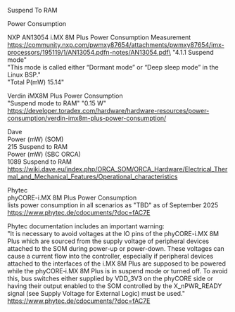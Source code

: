 Suspend To RAM

Power Consumption

NXP AN13054 i.MX 8M Plus Power Consumption Measurement\
https://community.nxp.com/pwmxy87654/attachments/pwmxy87654/imx-processors/195119/1/AN13054.pdfn-notes/AN13054.pdf\
"4.1.1 Suspend mode"\
"This mode is called either “Dormant mode” or “Deep sleep mode” in the Linux BSP."\
"Total P(mW) 15.14"

Verdin iMX8M Plus Power Consumption\
"Suspend mode to RAM" "0.15 W"\
https://developer.toradex.com/hardware/hardware-resources/power-consumption/verdin-imx8m-plus-power-consumption/

Dave\
Power (mW) (SOM)\
215 Suspend to RAM\
Power (mW) (SBC ORCA)\
1089 Suspend to RAM\
https://wiki.dave.eu/index.php/ORCA_SOM/ORCA_Hardware/Electrical_Thermal_and_Mechanical_Features/Operational_characteristics

Phytec\
phyCORE-i.MX 8M Plus Power Consumption\
lists power consumption in all scenarios as "TBD" as of September 2025\
https://www.phytec.de/cdocuments/?doc=fAC7E

Phytec documentation includes an important warning:\
"It is necessary to avoid voltages at the IO pins of the phyCORE-i.MX 8M Plus which are sourced from the supply voltage of peripheral devices attached to the SOM during power-up or power-down. These voltages can cause a current flow into the controller, especially if peripheral devices attached to the interfaces of the i.MX 8M Plus are supposed to be powered while the phyCORE‑i.MX 8M Plus is in suspend mode or turned off. To avoid this, bus switches either supplied by VDD_3V3 on the phyCORE side or having their output enabled to the SOM controlled by the X_nPWR_READY signal (see Supply Voltage for External Logic) must be used."
https://www.phytec.de/cdocuments/?doc=fAC7E
